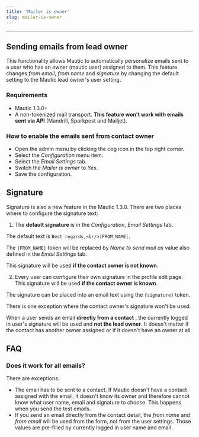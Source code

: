 ```yaml
---
title: 'Mailer is owner'
slug: mailer-is-owner
---
```


---
## Sending emails from lead owner

This functionality allows Mautic to automatically personalize emails sent to a user who has an owner (mautic user) assigned to them. This feature changes *from email*, *from name* and *signature* by changing the default setting to the Mautic lead owner's user setting.

### Requirements

- Mautic 1.3.0+
- A non-tokenized mail transport. **This feature won't work with emails sent via API** (Mandrill, Sparkpost and Mailjet).

### How to enable the emails sent from contact owner

- Open the admin menu by clicking the cog icon in the top right corner.
- Select the *Configuration* menu item.
- Select the *Email Settings* tab.
- Switch the *Mailer is owner* to *Yes*.
- Save the configuration.

## Signature

Signature is also a new feature in the Mautic 1.3.0. There are two places where to configure the signature text:

1. The **default signature** is in the *Configuration*, *Email Settings* tab. 

The default text is `Best regards,<br/>|FROM_NAME|`. 

The `|FROM_NAME|` token will be replaced by *Name to send mail as* value also defined in the *Email Settings* tab. 

This signature will be used **if the contact owner is not known**.

2. Every user can configure their own signature in the profile edit page. This signature will be used **if the contact owner is known**.

The signature can be placed into an email text using the `{signature}` token.

There is one exception where the contact owner's signature won't be used. 

When a user sends an email **directly from a contact** , the currently logged in user's signature will be used and **not the lead owner**. It doesn't matter if the contact has another owner assigned or if it doesn't have an owner at all.

## FAQ

### Does it work for all emails?

There are exceptions:
- The email has to be sent to a contact. If Mautic doesn't have a contact assigned with the email, it doesn't know its owner and therefore cannot know what user name, email and signature to choose. This happens when you send the test emails.
- If you send an email directly from the contact detail, the *from name* and *from email* will be used from the form, not from the user settings. Those values are pre-filled by currently logged in user name and email.

